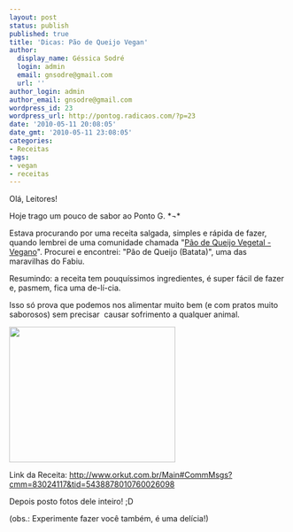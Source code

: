 ```yaml
---
layout: post
status: publish
published: true
title: 'Dicas: Pão de Queijo Vegan'
author:
  display_name: Géssica Sodré
  login: admin
  email: gnsodre@gmail.com
  url: ''
author_login: admin
author_email: gnsodre@gmail.com
wordpress_id: 23
wordpress_url: http://pontog.radicaos.com/?p=23
date: '2010-05-11 20:08:05'
date_gmt: '2010-05-11 23:08:05'
categories:
- Receitas
tags:
- vegan
- receitas
---
```

<p>Olá, Leitores!</p>
<p>Hoje trago um pouco de sabor ao Ponto G. *¬*</p>
<p>Estava procurando por uma receita salgada, simples e rápida de fazer, quando lembrei de uma comunidade chamada "<a title="Pão de Queijo Vegetal - Vegano" href="http://www.orkut.com.br/Main#Community?cmm=83024117" target="_blank">Pão de Queijo Vegetal - Vegano</a>". Procurei e encontrei: "Pão de Queijo (Batata)", uma das maravilhas do Fabiu.</p>
<p>Resumindo: a receita tem pouquíssimos ingredientes, é super fácil de fazer e, pasmem, fica uma de-lí-cia.</p>
<p>Isso só prova que podemos nos alimentar muito bem (e com pratos muito saborosos) sem precisar  causar sofrimento a qualquer animal.</p>
<p><a href="http://pontog.radicaos.com/wp-content/uploads/2010/05/DSC04475.jpg"><img class="aligncenter size-medium wp-image-25" title="Pão de Queijo" src="http://pontog.radicaos.com/wp-content/uploads/2010/05/DSC04475-300x245.jpg" alt="" width="300" height="245" /></a></p>
<p>Link da Receita: <a title="Pão de Queijo Vegano" href="http://www.orkut.com.br/Main#CommMsgs?cmm=83024117&amp;tid=5438878010760026098" target="_blank">http://www.orkut.com.br/Main#CommMsgs?cmm=83024117&amp;tid=5438878010760026098</a></p>
<p>Depois posto fotos dele inteiro! ;D</p>
<p>(obs.: Experimente fazer você também, é uma delícia!)</p>
